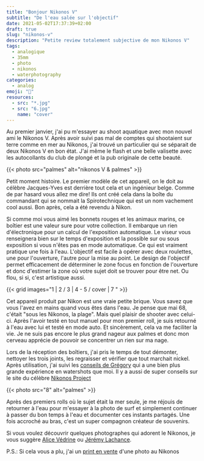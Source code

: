 ```yaml
---
title: "Bonjour Nikonos V"
subtitle: "De l'eau salée sur l'objectif"
date: 2021-05-02T17:37:39+02:00
draft: true
slug: "nikonos-v"
description: "Petite review totalement subjective de mon Nikonos V"
tags:
  - analogique
  - 35mm
  - photo
  - nikonos
  - waterphotography
categories:
  - analog
emoji: "📸"
resources:
  - src: "*.jpg"
  - src: "6.jpg"
    name: "cover"
---
```


Au premier janvier, j'ai pu m'essayer au shoot aquatique avec mon nouvel ami le Nikonos V. Après avoir suivi pas mal de comptes qui shootaient sur terre comme en mer au Nikonos, j'ai trouvé un particulier qui se séparait de deux Nikonos V en bon état. J'ai même le flash et une belle valisette avec les autocollants du club de plongé et  la pub originale de cette beauté.

{{< photo src="palmes" alt="nikonos V & palmes" >}}

Petit moment histoire. Le premier modèle de cet appareil, on le doit au célèbre Jacques-Yves est derrière tout cela et un ingénieur belge. Comme de par hasard vous allez me dire! Ils ont créé cela dans la boîte du commandant qui se nommait la Spirotechnique qui est un nom vachement cool aussi. Bon après, cela a été revendu à Nikon.

Si comme moi vous aimé les bonnets rouges et les animaux marins, ce boîtier est une valeur sure pour votre collection. Il embarque un rien d'électronique pour un calcul de l'exposition automatique. Le viseur vous renseignera bien sur le temps d'exposition et la possible sur ou sous exposition si vous n'êtes pas en mode automatique. Ce qui est vraiment pratique une fois à l'eau. L'objectif est facile à opérer avec deux roulettes, une pour l'ouverture, l'autre pour la mise au point. Le design de l'objectif permet efficacement de déterminer le zone focus en fonction de l'ouverture et donc d'estimer la zone où votre sujet doit se trouver pour être net. Ou flou, si si, c'est artistique aussi.

{{< grid images="1 | 2 / 3 | 4 - 5 / cover | 7 " >}}

Cet appareil produit par Nikon est une vraie petite brique. Vous savez que vous l'avez en mains quand vous êtes dans l'eau. Je pense que mai 68, c'était "sous les Nikonos, la plage". Mais quel plaisir de shooter avec celui-ci. Après l'avoir testé en tout manuel pour mon premier roll, je suis retourné à l'eau avec lui et testé en mode auto. Et sincèrement, cela va me faciliter la vie. Je ne suis pas encore le plus grand nageur aux palmes et donc mon cerveau apprécie de pouvoir se concentrer un rien sur ma nage. 

Lors de la réception des boîtiers, j'ai pris le temps de tout démonter, nettoyer les trois joints, les regraisser et vérifier que tout marchait nickel. Après utilisation, j'ai suivi les [conseils de Grégory](https://gregorymignard.com/entretien-caisson-etanche/) qui a une bien plus grande expérience en watershots que moi. Il y a aussi de super conseils sur le site du célèbre [Nikonos Project](http://www.nikonosproject.com)

{{< photo src="8" alt="palmes" >}}

Après des premiers rolls où le sujet était la mer seule, je me réjouis de retourner à l'eau pour m'essayer à la photo de surf et simplement continuer à passer du bon temps à l'eau et documenter ces instants partagés. Une fois accroché au bras, c'est un super compagnon créateur de souvenirs.

Si vous voulez découvrir quelques photographes qui adorent le Nikonos, je vous suggère [Alice Védrine](https://www.instagram.com/alicevedrine/) ou [Jérémy Lachance](https://jeremylachance.com). 


P.S.: Si cela vous a plu, j'ai un [print en vente](/shop/new-year) d'une photo au Nikonos 